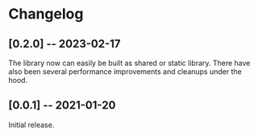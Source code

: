 # Changelog

## [0.2.0] -- 2023-02-17

The library now can easily be built as shared or static library. There have also
been several performance improvements and cleanups under the hood.

## [0.0.1] -- 2021-01-20

Initial release.
